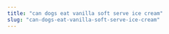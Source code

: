 ```yaml
---
title: "can dogs eat vanilla soft serve ice cream"
slug: "can-dogs-eat-vanilla-soft-serve-ice-cream"
---
```


